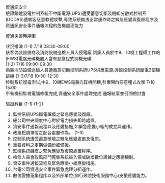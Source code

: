 資通訊安全  
驗證鍋爐發電控制系統不中斷電源(UPS)遭受蓄意切斷及機組分散式控制系(DCDAS)遭駭客惡意軟體攻擊,導致系統無法正常運作時之緊急應變與復原程序及資通訊安全事件通報流程的危機處理能力

資通災害時序圖

狀況推演
(1-1) 7/18 08:30-09:00  
駭客偽裝設備商及消防設備巡檢人員入侵電廠,資訊人員於中9、10機工程師工作站(EWS)電腦光碟機置入含有惡意程式開機光碟  
(1-2) 7/18 09:00-09:30  
偽裝消防設備巡檢人員遭蓄意切斷控制系統UPS供應電源,導致控制系統斷電2部機跳機
(1-3)7/18 10:30-12:30  
控制系統復電測試,中9、10機EWS電腦光碟機開機,引爆開啟惡意程式攻擊
7/18 15:00  
所有機組監視電腦修復完成,資通安全事件處理完成,通報結案並召開檢討會

驗證科目
(1-1) (1-2)  
1. 監控系統UPS斷電癱瘓之緊急應變及復原。  
2. 總公司中央調度中心對於電力損失即時處置。  
3. 資安事件通報流程以及應變措施,如緊急應變小組的成立與運作。  
4. 政風檢調單位之配合處置作為。
(1-3)  
1. 控制系統遭受蓄意破壞之緊急應變處置及復原。  
2. 重要資料之定期做備份或備援。  
3. 監控系統癱瘓之緊急應變及復原處置程序。  
4. 檢修人員會政風部門蒐集系統被入侵或破壞數位證據之應變機制。  
5. 資安事件通報流程及緊急應變小組應變措施。  
6. 台電公司資通安全事件緊急處理分組運作。  
7. 數位證據蒐集程序以及外部單位(如行政院技術服務中心)支援應變能力。


